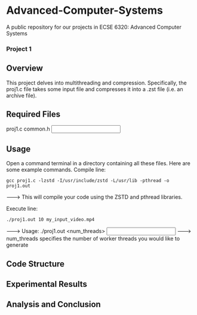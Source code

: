 # Advanced-Computer-Systems
A public repository for our projects in ECSE 6320: Advanced Computer Systems

### Project 1
## Overview
This project delves into multithreading and compression. Specifically, the proj1.c file takes some input file and compresses it into a .zst file (i.e. an archive file).

## Required Files
proj1.c
common.h
<input file>

## Usage
Open a command terminal in a directory containing all these files. Here are some example commands.
Compile line:
```
gcc proj1.c -lzstd -I/usr/include/zstd -L/usr/lib -pthread -o proj1.out
```
---> This will compile your code using the ZSTD and pthread libraries.

Execute line:
```
./proj1.out 10 my_input_video.mp4
```
---> Usage: ./proj1.out <num_threads> <input file>
---> num_threads specifies the number of worker threads you would like to generate

## Code Structure

## Experimental Results

## Analysis and Conclusion
